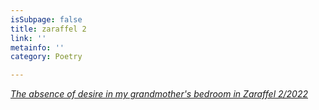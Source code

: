 ```yaml
---
isSubpage: false
title: zaraffel 2
link: ''
metainfo: ''
category: Poetry

---
```

[_The absence of desire in my grandmother's bedroom in Zaraffel 2/2022_](http://zaraffel-magazin.de/index.php/veroeffentlichungen)